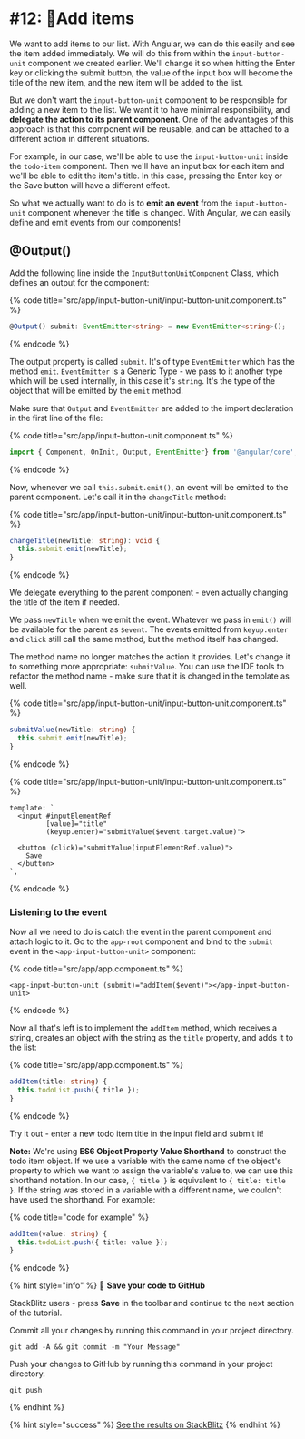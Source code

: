 # \#12: 📌Add items

We want to add items to our list. With Angular, we can do this easily and see the item added immediately. We will do this from within the `input-button-unit` component we created earlier. We'll change it so when hitting the Enter key or clicking the submit button, the value of the input box will become the title of the new item, and the new item will be added to the list.

But we don't want the `input-button-unit` component to be responsible for adding a new item to the list. We want it to have minimal responsibility, and **delegate the action to its parent component**. One of the advantages of this approach is that this component will be reusable, and can be attached to a different action in different situations.

For example, in our case, we'll be able to use the `input-button-unit` inside the `todo-item` component. Then we'll have an input box for each item and we'll be able to edit the item's title. In this case, pressing the Enter key or the Save button will have a different effect.

So what we actually want to do is to **emit an event** from the `input-button-unit` component whenever the title is changed. With Angular, we can easily define and emit events from our components!

## @Output\(\)

Add the following line inside the `InputButtonUnitComponent` Class, which defines an output for the component:

{% code title="src/app/input-button-unit/input-button-unit.component.ts" %}
```typescript
@Output() submit: EventEmitter<string> = new EventEmitter<string>();
```
{% endcode %}

The output property is called `submit`. It's of type `EventEmitter` which has the method `emit`. `EventEmitter` is a Generic Type - we pass to it another type which will be used internally, in this case it's `string`. It's the type of the object that will be emitted by the `emit` method.

Make sure that `Output` and `EventEmitter` are added to the import declaration in the first line of the file:

{% code title="src/app/input-button-unit.component.ts" %}
```typescript
import { Component, OnInit, Output, EventEmitter} from '@angular/core';
```
{% endcode %}

Now, whenever we call `this.submit.emit()`, an event will be emitted to the parent component. Let's call it in the `changeTitle` method:

{% code title="src/app/input-button-unit/input-button-unit.component.ts" %}
```typescript
changeTitle(newTitle: string): void {
  this.submit.emit(newTitle);
}
```
{% endcode %}

We delegate everything to the parent component - even actually changing the title of the item if needed.

We pass `newTitle` when we emit the event. Whatever we pass in `emit()` will be available for the parent as `$event`. The events emitted from `keyup.enter` and `click` still call the same method, but the method itself has changed.

The method name no longer matches the action it provides. Let's change it to something more appropriate: `submitValue`. You can use the IDE tools to refactor the method name - make sure that it is changed in the template as well.

{% code title="src/app/input-button-unit/input-button-unit.component.ts" %}
```typescript
submitValue(newTitle: string) {
  this.submit.emit(newTitle);
}
```
{% endcode %}

{% code title="src/app/input-button-unit/input-button-unit.component.ts" %}
```markup
template: `
  <input #inputElementRef
         [value]="title"
         (keyup.enter)="submitValue($event.target.value)">

  <button (click)="submitValue(inputElementRef.value)">
    Save
  </button>
`,
```
{% endcode %}

### Listening to the event

Now all we need to do is catch the event in the parent component and attach logic to it. Go to the `app-root` component and bind to the `submit` event in the `<app-input-button-unit>` component:

{% code title="src/app/app.component.ts" %}
```markup
<app-input-button-unit (submit)="addItem($event)"></app-input-button-unit>
```
{% endcode %}

Now all that's left is to implement the `addItem` method, which receives a string, creates an object with the string as the `title` property, and adds it to the list:

{% code title="src/app/app.component.ts" %}
```typescript
addItem(title: string) {    
  this.todoList.push({ title });
}
```
{% endcode %}

Try it out - enter a new todo item title in the input field and submit it!

**Note:** We're using **ES6 Object Property Value Shorthand** to construct the todo item object. If we use a variable with the same name of the object's property to which we want to assign the variable's value to, we can use this shorthand notation. In our case, `{ title }` is equivalent to `{ title: title }`. If the string was stored in a variable with a different name, we couldn't have used the shorthand. For example:

{% code title="code for example" %}
```typescript
addItem(value: string) {    
  this.todoList.push({ title: value });
}
```
{% endcode %}

{% hint style="info" %}
💾 **Save your code to GitHub**

StackBlitz users - press **Save** in the toolbar and continue to the next section of the tutorial.

Commit all your changes by running this command in your project directory.

```text
git add -A && git commit -m "Your Message"
```

Push your changes to GitHub by running this command in your project directory.

```text
git push
```
{% endhint %}

{% hint style="success" %}
[See the results on StackBlitz](https://stackblitz.com/github/ng-girls/todo-list-tutorial/tree/master/examples/0_12-add-items)
{% endhint %}

